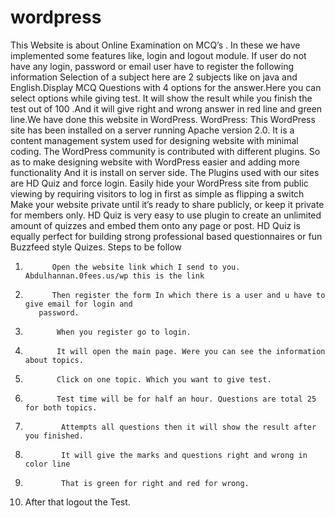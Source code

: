 # wordpress
This Website is about Online Examination on MCQ’s .    In these we have implemented  some features like, login and logout module.  If user do not have any login, password or email user have to register the following information Selection of a subject here are 2 subjects like on java and English.Display MCQ Questions with 4 options for the answer.Here you can select options while giving test. It will show the result while you finish the test out of 100 .And it will give right and wrong answer in red line and green line.We have done this website in WordPress.
WordPress:
This WordPress site has been installed on a server running Apache version 2.0. It is a content management system used for designing website with minimal coding. The WordPress community is contributed with different plugins.   So as to make designing website with WordPress easier and adding more functionality And it is install on server side.	
     The Plugins used with our sites are HD Quiz and force login. Easily hide your WordPress site from public viewing by requiring visitors to log in first as simple as flipping a switch Make your website private until it’s ready to share publicly, or keep it private for members only.
HD Quiz is very easy to use plugin to create an unlimited amount of quizzes and embed them onto any page or post. HD Quiz is equally perfect for building strong professional based questionnaires or fun Buzzfeed style Quizes. 
Steps to be follow
1.	         Open the website link which I send to you. Abdulhannan.0fees.us/wp this is the link
2.	         Then register the form In which there is a user and u have to give email for login and 
          password.                        
3.	          When you register go to login.
4.	          It will open the main page. Were you can see the information about topics.
5.	          Click on one topic. Which you want to give test.
6.	          Test time will be for half an hour. Questions are total 25 for both topics.
7.	           Attempts all questions then it will show the result after you finished.
8.	           It will give the marks and questions right and wrong in color line
9.	           That is green for right and red for wrong.
10.	After that logout the Test.

